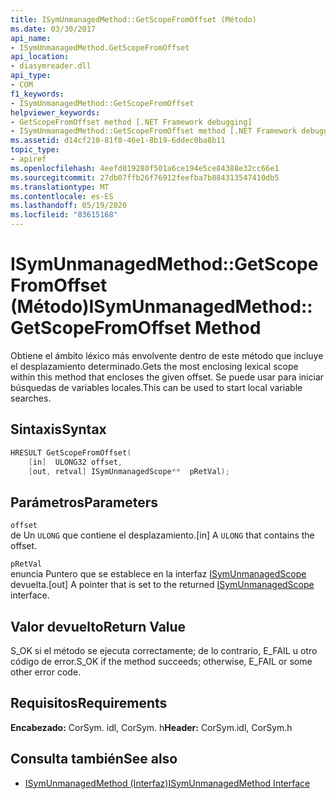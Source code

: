 ```yaml
---
title: ISymUnmanagedMethod::GetScopeFromOffset (Método)
ms.date: 03/30/2017
api_name:
- ISymUnmanagedMethod.GetScopeFromOffset
api_location:
- diasymreader.dll
api_type:
- COM
f1_keywords:
- ISymUnmanagedMethod::GetScopeFromOffset
helpviewer_keywords:
- GetScopeFromOffset method [.NET Framework debugging]
- ISymUnmanagedMethod::GetScopeFromOffset method [.NET Framework debugging]
ms.assetid: d14cf210-81f8-46e1-8b19-6ddec0ba8b11
topic_type:
- apiref
ms.openlocfilehash: 4eefd019280f501a6ce194e5ce84388e32cc66e1
ms.sourcegitcommit: 27db07ffb26f76912feefba7b884313547410db5
ms.translationtype: MT
ms.contentlocale: es-ES
ms.lasthandoff: 05/19/2020
ms.locfileid: "83615168"
---
```

# <a name="isymunmanagedmethodgetscopefromoffset-method"></a><span data-ttu-id="349a7-102">ISymUnmanagedMethod::GetScopeFromOffset (Método)</span><span class="sxs-lookup"><span data-stu-id="349a7-102">ISymUnmanagedMethod::GetScopeFromOffset Method</span></span>
<span data-ttu-id="349a7-103">Obtiene el ámbito léxico más envolvente dentro de este método que incluye el desplazamiento determinado.</span><span class="sxs-lookup"><span data-stu-id="349a7-103">Gets the most enclosing lexical scope within this method that encloses the given offset.</span></span> <span data-ttu-id="349a7-104">Se puede usar para iniciar búsquedas de variables locales.</span><span class="sxs-lookup"><span data-stu-id="349a7-104">This can be used to start local variable searches.</span></span>  
  
## <a name="syntax"></a><span data-ttu-id="349a7-105">Sintaxis</span><span class="sxs-lookup"><span data-stu-id="349a7-105">Syntax</span></span>  
  
```cpp  
HRESULT GetScopeFromOffset(  
    [in]  ULONG32 offset,  
    [out, retval] ISymUnmanagedScope**  pRetVal);  
```  
  
## <a name="parameters"></a><span data-ttu-id="349a7-106">Parámetros</span><span class="sxs-lookup"><span data-stu-id="349a7-106">Parameters</span></span>  
 `offset`  
 <span data-ttu-id="349a7-107">de Un `ULONG` que contiene el desplazamiento.</span><span class="sxs-lookup"><span data-stu-id="349a7-107">[in] A `ULONG` that contains the offset.</span></span>  
  
 `pRetVal`  
 <span data-ttu-id="349a7-108">enuncia Puntero que se establece en la interfaz [ISymUnmanagedScope](isymunmanagedscope-interface.md) devuelta.</span><span class="sxs-lookup"><span data-stu-id="349a7-108">[out] A pointer that is set to the returned [ISymUnmanagedScope](isymunmanagedscope-interface.md) interface.</span></span>  
  
## <a name="return-value"></a><span data-ttu-id="349a7-109">Valor devuelto</span><span class="sxs-lookup"><span data-stu-id="349a7-109">Return Value</span></span>  
 <span data-ttu-id="349a7-110">S_OK si el método se ejecuta correctamente; de lo contrario, E_FAIL u otro código de error.</span><span class="sxs-lookup"><span data-stu-id="349a7-110">S_OK if the method succeeds; otherwise, E_FAIL or some other error code.</span></span>  
  
## <a name="requirements"></a><span data-ttu-id="349a7-111">Requisitos</span><span class="sxs-lookup"><span data-stu-id="349a7-111">Requirements</span></span>  
 <span data-ttu-id="349a7-112">**Encabezado:** CorSym. idl, CorSym. h</span><span class="sxs-lookup"><span data-stu-id="349a7-112">**Header:** CorSym.idl, CorSym.h</span></span>  
  
## <a name="see-also"></a><span data-ttu-id="349a7-113">Consulta también</span><span class="sxs-lookup"><span data-stu-id="349a7-113">See also</span></span>

- [<span data-ttu-id="349a7-114">ISymUnmanagedMethod (Interfaz)</span><span class="sxs-lookup"><span data-stu-id="349a7-114">ISymUnmanagedMethod Interface</span></span>](isymunmanagedmethod-interface.md)

